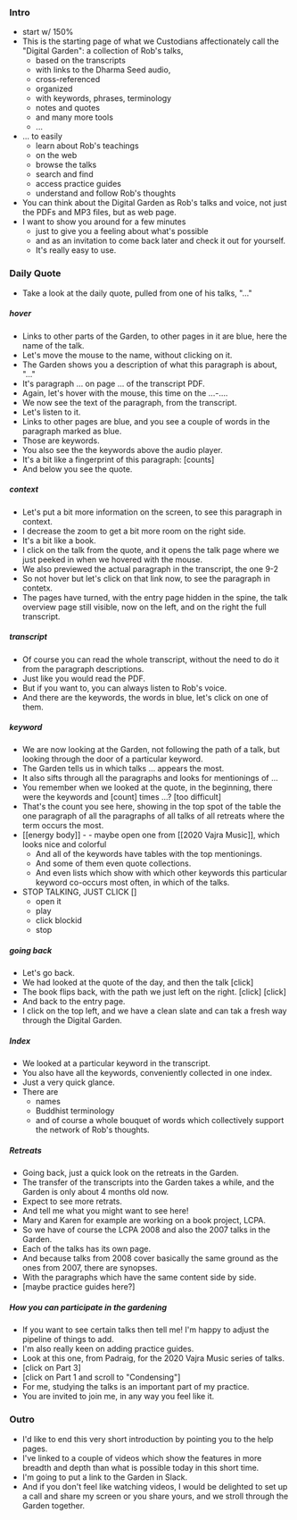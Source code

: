 ### Intro
- start w/ 150%
- This is the starting page of what we Custodians affectionately call the "Digital Garden": a collection of Rob's talks, 
	- based on the transcripts
	- with links to the Dharma Seed audio,
	- cross-referenced
	- organized
	- with keywords, phrases, terminology
	- notes and quotes
	- and many more tools
	- ...
- ... to easily
	- learn about Rob's teachings
	- on the web
	- browse the talks
	- search and find
	- access practice guides
	- understand and follow Rob's thoughts
- You can think about the Digital Garden as Rob's talks and voice, not just the PDFs and MP3 files, but as web page.
- I want to show you around for a few minutes
	- just to give you a feeling about what's possible
	- and as an invitation to come back later and check it out for yourself.
	- It's really easy to use.

### Daily Quote
- Take a look at the daily quote, pulled from one of his talks, "..."

##### hover
- Links to other parts of the Garden, to other pages in it are blue, here the name of the talk.
- Let's move the mouse to the name, without clicking on it.
- The Garden shows you a description of what this paragraph is about, "..."
- It's paragraph ... on page ... of the transcript PDF.
- Again, let's hover with the mouse, this time on the ...-....
- We now see the text of the paragraph, from the transcript.
- Let's listen to it.
- Links to other pages are blue, and you see a couple of words in the paragraph marked as blue.
- Those are keywords.
- You also see the the keywords above the audio player.
- It's a bit like a fingerprint of this paragraph: [counts]
- And below you see the quote.

##### context
- Let's put a bit more information on the screen, to see this paragraph in context.
- I decrease the zoom to get a bit more room on the right side.
- It's a bit like a book.
- I click on the talk from the quote, and it opens the talk page where we just peeked in when we hovered with the mouse.
- We also previewed the actual paragraph in the transcript, the one 9-2
- So not hover but let's click on that link now, to see the paragraph in contetx.
- The pages have turned, with the entry page hidden in the spine, the talk overview page still visible, now on the left, and on the right the full transcript.

##### transcript
- Of course you can read the whole transcript, without the need to do it from the paragraph descriptions.
- Just like you would read the PDF.
- But if you want to, you can always listen to Rob's voice.
- And there are the keywords, the words in blue, let's click on one of them.

##### keyword
- We are now looking at the Garden, not following the path of a talk, but looking through the door of a particular keyword.
- The Garden tells us in which talks ... appears the most.
- It also sifts through all the paragraphs and looks for mentionings of ...
- You remember when we looked at the quote, in the beginning, there were the keywords and [count] times ...? [too difficult]
- That's the count you see here, showing in the top spot of the table the one paragraph of all the paragraphs of all talks of all retreats where the term occurs the most.
- [[energy body]] - - maybe open one from [[2020 Vajra Music]], which looks nice and colorful
	- And all of the keywords have tables with the top mentionings.
	- And some of them even quote collections.
	- And even lists which show with which other keywords this particular keyword co-occurs most often, in which of the talks.
- STOP TALKING, JUST CLICK []
	- open it
	- play
	- click blockid
	- stop

##### going back
- Let's go back.
- We had looked at the quote of the day, and then the talk [click]
- The book flips back, with the path we just left on the right. [click] [click]
- And back to the entry page.
- I click on the top left, and we have a clean slate and can tak a fresh way through the Digital Garden.

##### Index
- We looked at a particular keyword in the transcript.
- You also have all the keywords, conveniently collected in one index.
- Just a very quick glance.
- There are
	- names
	- Buddhist terminology
	- and of course a whole bouquet of words which collectively support the network of Rob's thoughts.

##### Retreats
- Going back, just a quick look on the retreats in the Garden.
- The transfer of the transcripts into the Garden takes a while, and the Garden is only about 4 months old now.
- Expect to see more retrats.
- And tell me what you might want to see here!
- Mary and Karen for example are working on a book project, LCPA.
- So we have of course the LCPA 2008 and also the 2007 talks in the Garden.
- Each of the talks has its own page.
- And because talks from 2008 cover basically the same ground as the ones from 2007, there are synopses.
- With the paragraphs which have the same content side by side.
- [maybe practice guides here?]

##### How you can participate in the gardening
- If you want to see certain talks then tell me! I'm happy to adjust the pipeline of things to add.
- I'm also really keen on adding practice guides.
- Look at this one, from Padraig, for the 2020 Vajra Music series of talks.
- [click on Part 3]
- [click on Part 1 and scroll to "Condensing"]
- For me, studying the talks is an important part of my practice.
- You are invited to join me, in any way you feel like it.

### Outro
- I'd like to end this very short introduction by pointing you to the help pages.
- I've linked to a couple of videos which show the features in more breadth and depth than what is possible today in this short time.
- I'm going to put a link to the Garden in Slack.
- And if you don't feel like watching videos, I would be delighted to set up a call and share my screen or you share yours, and we stroll through the Garden together.